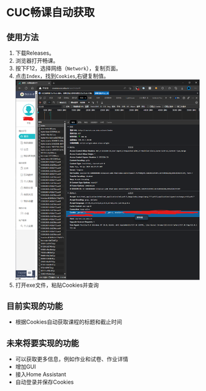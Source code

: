 # CUC畅课自动获取

## 使用方法

1. 下载Releases。
2. 浏览器打开畅课。
3. 按下F12，选择网络（`Network`），复制页面。
4. 点击`Index`，找到`Cookies`,右键复制值。
![图 1](images/0ac33f593f9911122ec70728cb4471169f44f91ccf35f196a4ff917b88d1eed4.png)  
5. 打开exe文件，粘贴Cookies并查询

## 目前实现的功能

- 根据Cookies自动获取课程的标题和截止时间

## 未来将要实现的功能

- 可以获取更多信息，例如作业和试卷、作业详情
- 增加GUI
- 接入Home Assistant
- 自动登录并保存Cookies
